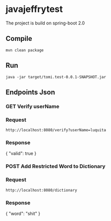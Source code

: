 # javajeffrytest
The project is build on spring-boot 2.0

## Compile
```mvn clean package```

## Run
```java -jar target/tomi.test-0.0.1-SNAPSHOT.jar```

## Endpoints Json
### GET Verify userName
### Request
```http://localhost:8080/verify?userName=luquita```
### Response
{
    "valid": true
}

### POST Add Restricted Word to Dictionary
### Request
```http://localhost:8080/dictionary```
### Response
{
    "word": "shit"
}